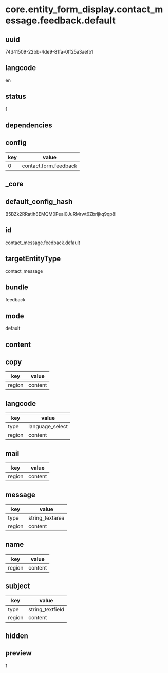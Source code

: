 # core.entity_form_display.contact_message.feedback.default

## uuid
74d41509-22bb-4de9-81fa-0ff25a3aefb1

## langcode
en

## status
1

## dependencies

## config
|key|value|
|-|-|
|0|contact.form.feedback|


## _core

## default_config_hash
B5BZk2RRatIh8EMQM0PeaI0JuRMrwt6Zbrljkq9qp8I

## id
contact_message.feedback.default

## targetEntityType
contact_message

## bundle
feedback

## mode
default

## content

## copy
|key|value|
|-|-|
|region|content|


## langcode
|key|value|
|-|-|
|type|language_select|
|region|content|


## mail
|key|value|
|-|-|
|region|content|


## message
|key|value|
|-|-|
|type|string_textarea|
|region|content|


## name
|key|value|
|-|-|
|region|content|


## subject
|key|value|
|-|-|
|type|string_textfield|
|region|content|


## hidden

## preview
1
